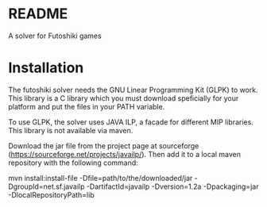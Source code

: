 README
=
A solver for Futoshiki games

Installation
==
The futoshiki solver needs the GNU Linear Programming Kit (GLPK) to work.
This library is a C library which you must download speficially for your platform and put
the files in your PATH variable.

To use GLPK, the solver uses JAVA ILP, a facade for different MIP libraries.
This library is not available via maven.

Download the jar file from the project page at sourceforge (https://sourceforge.net/projects/javailp/).
Then add it to a local maven repository with the following command:

 mvn install:install-file -Dfile=path/to/the/downloaded/jar -DgroupId=net.sf.javailp -DartifactId=javailp -Dversion=1.2a -Dpackaging=jar -DlocalRepositoryPath=lib
